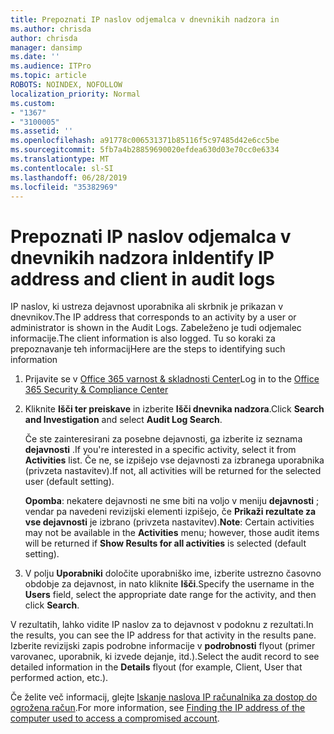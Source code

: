 ```yaml
---
title: Prepoznati IP naslov odjemalca v dnevnikih nadzora in
ms.author: chrisda
author: chrisda
manager: dansimp
ms.date: ''
ms.audience: ITPro
ms.topic: article
ROBOTS: NOINDEX, NOFOLLOW
localization_priority: Normal
ms.custom:
- "1367"
- "3100005"
ms.assetid: ''
ms.openlocfilehash: a91778c006531371b85116f5c97485d42e6cc5be
ms.sourcegitcommit: 5fb7a4b28859690020efdea630d03e70cc0e6334
ms.translationtype: MT
ms.contentlocale: sl-SI
ms.lasthandoff: 06/28/2019
ms.locfileid: "35382969"
---
```

# <a name="identify-ip-address-and-client-in-audit-logs"></a><span data-ttu-id="39504-102">Prepoznati IP naslov odjemalca v dnevnikih nadzora in</span><span class="sxs-lookup"><span data-stu-id="39504-102">Identify IP address and client in audit logs</span></span>

<span data-ttu-id="39504-103">IP naslov, ki ustreza dejavnost uporabnika ali skrbnik je prikazan v dnevnikov.</span><span class="sxs-lookup"><span data-stu-id="39504-103">The IP address that corresponds to an activity by a user or administrator is shown in the Audit Logs.</span></span> <span data-ttu-id="39504-104">Zabeleženo je tudi odjemalec informacije.</span><span class="sxs-lookup"><span data-stu-id="39504-104">The client information is also logged.</span></span> <span data-ttu-id="39504-105">Tu so koraki za prepoznavanje teh informacij</span><span class="sxs-lookup"><span data-stu-id="39504-105">Here are the steps to identifying such information</span></span>

1. <span data-ttu-id="39504-106">Prijavite se v [Office 365 varnost & skladnosti Center](https://protection.office.com/)</span><span class="sxs-lookup"><span data-stu-id="39504-106">Log in to the [Office 365 Security & Compliance Center](https://protection.office.com/)</span></span>

2. <span data-ttu-id="39504-107">Kliknite **Išči ter preiskave** in izberite **Išči dnevnika nadzora**.</span><span class="sxs-lookup"><span data-stu-id="39504-107">Click **Search and Investigation** and select **Audit Log Search**.</span></span>

   <span data-ttu-id="39504-108">Če ste zainteresirani za posebne dejavnosti, ga izberite iz seznama **dejavnosti** .</span><span class="sxs-lookup"><span data-stu-id="39504-108">If you're interested in a specific activity, select it from **Activities** list.</span></span> <span data-ttu-id="39504-109">Če ne, se izpišejo vse dejavnosti za izbranega uporabnika (privzeta nastavitev).</span><span class="sxs-lookup"><span data-stu-id="39504-109">If not, all activities will be returned for the selected user (default setting).</span></span>

   <span data-ttu-id="39504-110">**Opomba**: nekatere dejavnosti ne sme biti na voljo v meniju **dejavnosti** ; vendar pa navedeni revizijski elementi izpišejo, če **Prikaži rezultate za vse dejavnosti** je izbrano (privzeta nastavitev).</span><span class="sxs-lookup"><span data-stu-id="39504-110">**Note**: Certain activities may not be available in the **Activities** menu; however, those audit items will be returned if **Show Results for all activities** is selected (default setting).</span></span>

3. <span data-ttu-id="39504-111">V polju **Uporabniki** določite uporabniško ime, izberite ustrezno časovno obdobje za dejavnost, in nato kliknite **Išči**.</span><span class="sxs-lookup"><span data-stu-id="39504-111">Specify the username in the **Users** field, select the appropriate date range for the activity, and then click **Search**.</span></span>

<span data-ttu-id="39504-112">V rezultatih, lahko vidite IP naslov za to dejavnost v podoknu z rezultati.</span><span class="sxs-lookup"><span data-stu-id="39504-112">In the results, you can see the IP address for that activity in the results pane.</span></span> <span data-ttu-id="39504-113">Izberite revizijski zapis podrobne informacije v **podrobnosti** flyout (primer varovanec, uporabnik, ki izvede dejanje, itd.).</span><span class="sxs-lookup"><span data-stu-id="39504-113">Select the audit record to see detailed information in the **Details** flyout (for example, Client, User that performed action, etc.).</span></span>

<span data-ttu-id="39504-114">Če želite več informacij, glejte [Iskanje naslova IP računalnika za dostop do ogrožena račun](https://docs.microsoft.com/office365/securitycompliance/auditing-troubleshooting-scenarios#finding-the-ip-address-of-the-computer-used-to-access-a-compromised-account).</span><span class="sxs-lookup"><span data-stu-id="39504-114">For more information, see [Finding the IP address of the computer used to access a compromised account](https://docs.microsoft.com/office365/securitycompliance/auditing-troubleshooting-scenarios#finding-the-ip-address-of-the-computer-used-to-access-a-compromised-account).</span></span>
